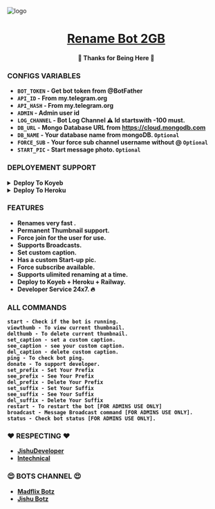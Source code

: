 <img src="https://graph.org/file/77d2eddf9657a87acb881.jpg" alt="logo" target="/blank">

<h1 align="center">
 <b><a href="https://t.me/itachi_rename_bot" target="/blank"> Rename Bot 2GB </a></>
</h1>

<p align="center">🩵 Thanks for Being Here 🩵</p>


### CONFIGS VARIABLES

* `BOT_TOKEN`  - Get bot token from @BotFather
* `API_ID` - From my.telegram.org
* `API_HASH` - From my.telegram.org
* `ADMIN` - Admin user id
* `LOG_CHANNEL` - Bot Log Channel ⚠️ Id startswith -100 must.
* `DB_URL`  - Mongo Database URL from https://cloud.mongodb.com
* `DB_NAME`  - Your database name from mongoDB. `Optional`
* `FORCE_SUB` - Your force sub channel username without @ `Optional`
* `START_PIC` - Start message photo. `Optional`



### DEPLOYEMENT SUPPORT

<details><summary>Deploy To Koyeb</summary>
<p>
<br>                 
<a target="/blank" href="https://app.koyeb.com/deploy?type=git&repository=github.com/JishuDeveloper/Rename-Bot-2GB&branch=main&name=rename-bot-2gb" >
  <img src="https://www.koyeb.com/static/images/deploy/button.svg" alt="Deploy">
</a>
</p>
</details>

<details><summary>Deploy To Heroku</summary>
<p>
<br>
<a href="https://heroku.com/deploy?template=https://github.com/JishuDeveloper/Rename-Bot-2GB">
  <img src="https://www.herokucdn.com/deploy/button.svg" alt="Deploy">
</a>
</p>
</details>





### FEATURES
 - Renames very fast .
 - Permanent Thumbnail support.
 - Force join for the user for use.
 - Supports Broadcasts.
 - Set custom caption.
 - Has a custom Start-up pic.
 - Force subscribe available.
 - Supports ulimited renaming at a time.
 - Deploy to Koyeb + Heroku + Railway.
 - Developer Service 24x7. 🔥



### ALL COMMANDS

```
start - Check if the bot is running.
viewthumb - To view current thumbnail.
delthumb - To delete current thumbnail.
set_caption - set a custom caption.
see_caption - see your custom caption.
del_caption - delete custom caption.
ping - To check bot ping.
donate - To support developer.
set_prefix - Set Your Prefix
see_prefix - See Your Prefix
del_prefix - Delete Your Prefix
set_suffix - Set Your Suffix
see_suffix - See Your Suffix
del_suffix - Delete Your Suffix
restart - To restart the bot [FOR ADMINS USE ONLY]
broadcast - Message Broadcast command [FOR ADMINS USE ONLY].
status - Check bot status [FOR ADMINS USE ONLY].
```



### ❤️ RESPECTING ❤️
- [JishuDeveloper](https://github.com/JishuDeveloper)
- [lntechnical](https://github.com/lntechnical2)

### 😍 BOTS CHANNEL 😍
- [Madflix Botz](https://t.me/Madflix_Bots)
- [Jishu Botz](https://t.me/JishuBotz)
